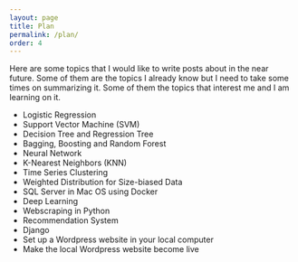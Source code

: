 ```yaml
---
layout: page
title: Plan
permalink: /plan/
order: 4
---
```

Here are some topics that I would like to write posts about in the near future.
Some of them are the topics I already know but I need to take some times on summarizing it.
Some of them the topics that interest me and I am learning on it.

  * Logistic Regression
  * Support Vector Machine (SVM)
  * Decision Tree and Regression Tree
  * Bagging, Boosting and Random Forest
  * Neural Network
  * K-Nearest Neighbors (KNN)
  * Time Series Clustering
  * Weighted Distribution for Size-biased Data
  * SQL Server in Mac OS using Docker
  * Deep Learning
  * Webscraping in Python
  * Recommendation System
  * Django
  * Set up a Wordpress website in your local computer
  * Make the local Wordpress website become live
